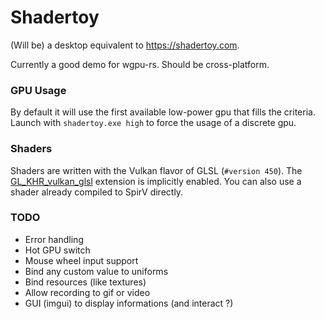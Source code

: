 # Shadertoy

(Will be) a desktop equivalent to https://shadertoy.com.

Currently a good demo for wgpu-rs. Should be cross-platform.

### GPU Usage

By default it will use the first available low-power gpu that fills the criteria. Launch
with `shadertoy.exe high` to force the usage of a discrete gpu.

### Shaders

Shaders are written with the Vulkan flavor of GLSL (`#version 450`).
The [GL_KHR_vulkan_glsl](https://github.com/KhronosGroup/GLSL/blob/master/extensions/khr/GL_KHR_vulkan_glsl.txt)
extension is implicitly enabled. You can also use a shader already compiled to SpirV directly.

### TODO

- Error handling
- Hot GPU switch
- Mouse wheel input support
- Bind any custom value to uniforms
- Bind resources (like textures)
- Allow recording to gif or video
- GUI (imgui) to display informations (and interact ?)
